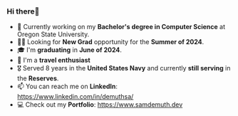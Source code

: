 ### **Hi there**👋<br>
  - 📖 Currently working on my **Bachelor's degree in Computer Science** at Oregon State University.
  - 👨‍💼 Looking for **New Grad** opportunity for the **Summer of 2024**.
  - 🎓 I'm **graduating** in **June of 2024**.
  - 🥾 I'm a **travel enthusiast**
  - 🎖 Served 8 years in the **United States Navy** and currently **still serving** in the **Reserves**.
  - 📫 You can reach me on **LinkedIn**: https://www.linkedin.com/in/demuthsa/
  - 💻 Check out my **Portfolio**: https://www.samdemuth.dev

